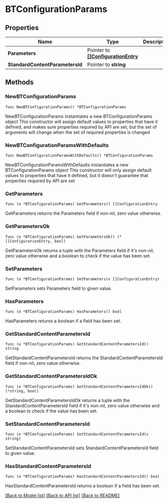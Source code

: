 # BTConfigurationParams

## Properties

Name | Type | Description | Notes
------------ | ------------- | ------------- | -------------
**Parameters** | Pointer to [**[]ConfigurationEntry**](ConfigurationEntry.md) |  | [optional] 
**StandardContentParametersId** | Pointer to **string** |  | [optional] 

## Methods

### NewBTConfigurationParams

`func NewBTConfigurationParams() *BTConfigurationParams`

NewBTConfigurationParams instantiates a new BTConfigurationParams object
This constructor will assign default values to properties that have it defined,
and makes sure properties required by API are set, but the set of arguments
will change when the set of required properties is changed

### NewBTConfigurationParamsWithDefaults

`func NewBTConfigurationParamsWithDefaults() *BTConfigurationParams`

NewBTConfigurationParamsWithDefaults instantiates a new BTConfigurationParams object
This constructor will only assign default values to properties that have it defined,
but it doesn't guarantee that properties required by API are set

### GetParameters

`func (o *BTConfigurationParams) GetParameters() []ConfigurationEntry`

GetParameters returns the Parameters field if non-nil, zero value otherwise.

### GetParametersOk

`func (o *BTConfigurationParams) GetParametersOk() (*[]ConfigurationEntry, bool)`

GetParametersOk returns a tuple with the Parameters field if it's non-nil, zero value otherwise
and a boolean to check if the value has been set.

### SetParameters

`func (o *BTConfigurationParams) SetParameters(v []ConfigurationEntry)`

SetParameters sets Parameters field to given value.

### HasParameters

`func (o *BTConfigurationParams) HasParameters() bool`

HasParameters returns a boolean if a field has been set.

### GetStandardContentParametersId

`func (o *BTConfigurationParams) GetStandardContentParametersId() string`

GetStandardContentParametersId returns the StandardContentParametersId field if non-nil, zero value otherwise.

### GetStandardContentParametersIdOk

`func (o *BTConfigurationParams) GetStandardContentParametersIdOk() (*string, bool)`

GetStandardContentParametersIdOk returns a tuple with the StandardContentParametersId field if it's non-nil, zero value otherwise
and a boolean to check if the value has been set.

### SetStandardContentParametersId

`func (o *BTConfigurationParams) SetStandardContentParametersId(v string)`

SetStandardContentParametersId sets StandardContentParametersId field to given value.

### HasStandardContentParametersId

`func (o *BTConfigurationParams) HasStandardContentParametersId() bool`

HasStandardContentParametersId returns a boolean if a field has been set.


[[Back to Model list]](../README.md#documentation-for-models) [[Back to API list]](../README.md#documentation-for-api-endpoints) [[Back to README]](../README.md)


